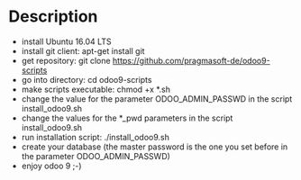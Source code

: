 # Description
* install Ubuntu 16.04 LTS
* install git client: apt-get install git
* get repository: git clone https://github.com/pragmasoft-de/odoo9-scripts
* go into directory: cd odoo9-scripts
* make scripts executable: chmod +x *.sh
* change the value for the parameter ODOO_ADMIN_PASSWD in the script install_odoo9.sh
* change the values for the *_pwd parameters in the script install_odoo9.sh
* run installation script: ./install_odoo9.sh
* create your database (the master password is the one you set before in the parameter ODOO_ADMIN_PASSWD)
* enjoy odoo 9 ;-)
